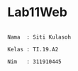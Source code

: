 # Lab11Web
                                                                                                                    Nama  : Siti Kulasoh
                                                                                                                    Kelas : TI.19.A2
                                                                                                                    Nim   : 311910445
                                                                                                                   


